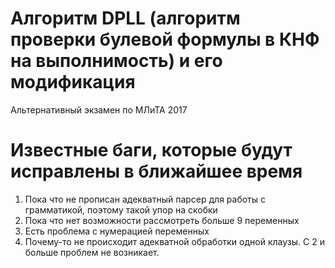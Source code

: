 # Алгоритм DPLL (алгоритм проверки булевой формулы в КНФ на выполнимость) и его модификация
Альтернативный экзамен по МЛиТА 2017 

# Известные баги, которые будут исправлены в ближайшее время
1. Пока что не прописан адекватный парсер для работы с грамматикой, поэтому такой упор на скобки
2. Пока что нет возможности рассмотреть больше 9 переменных 
3. Есть проблема с нумерацией переменных 
4. Почему-то не происходит адекватной обработки одной клаузы. С 2 и больше проблем не возникает.
